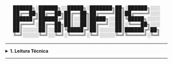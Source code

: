 <div align="Center"> 
  

<h4>

██████╗░██████╗░░█████╗░███████╗██╗░██████╗░░░
██╔══██╗██╔══██╗██╔══██╗██╔════╝██║██╔════╝░░░
██████╔╝██████╔╝██║░░██║█████╗░░██║╚█████╗░░░░
██╔═══╝░██╔══██╗██║░░██║██╔══╝░░██║░╚═══██╗░░░
██║░░░░░██║░░██║╚█████╔╝██║░░░░░██║██████╔╝██╗
╚═╝░░░░░╚═╝░░╚═╝░╚════╝░╚═╝░░░░░╚═╝╚═════╝░╚═╝
</h4>
</div>

----

<details>
  <summary><b> 1. Leitura Técnica</b></summary>
<div align="Left"> 
  

|ID     |Tópico   |Título                              | 
| ------|-------- |------------------------------------|
| L1.1  | SRE     | <a href="https://www.amazon.com/Becoming-SRE-Toward-Reliability-Organization-ebook/dp/B0CVMT55Q5">Becoming SRE: First Steps Toward Reliability for You and Your Organization</a> |
| L1.2  | SRE     | <a href="https://www.amazon.com/Site-Reliability-Engineering-Production-Systems/dp/149192912X">Site Reliability Engineering: How Google Runs Production Systems</a> |
| L1.3  | SRE     | <a href="https://www.amazon.com/Site-Reliability-Workbook-Practical-Implement/dp/1492029505">The Site Reliability Workbook: Practical Ways to Implement SRE</a> |
| L1.4  | SRE     | <a href="https://www.amazon.com.br/Seeking-SRE-David-Blank-edelman/dp/1491978864">Seeking SRE: Conversations About Running Production Systems at Scale</a> |
| L1.5  | SRE     | <a href="https://www.amazon.com/Implementing-Service-Level-Objectives-Practical/dp/1492076813">Implementing Service Level Objectives: A Practical Guide to SLIs, SLOs, and Error Budget</a> |
| L1.6  | SRE     | <a href="https://www.amazon.com.br/Art-Site-Reliability-Engineering-Azure/dp/B0F44Z5PVN/ref=sr_1_1?__mk_pt_BR=%C3%85M%C3%85%C5%BD%C3%95%C3%91&sr=8-1">The Art of SRE with Azure</a> |
| L1.7  | Observabilidade | <a href="https://www.amazon.in/Observability-Engineering-Achieving-Production-Excellence/dp/1492076449">Observability Engineering</a> |
| L1.8  | Observabilidade | <a href="https://www.amazon.com.br/O11Y-Explained-Observability-Book-English-ebook/dp/B0CRJ6T9BL">O11Y Explained</a> |
| L1.9  | Observabilidade | <a href="https://www.amazon.com.br/Learning-Opentelemetry-Setting-Operating-Observability/dp/1098147189/ref=sr_1_1?sr=8-1">Learning Opentelemetry</a> |
| L1.10 | Observabilidade | <a href="https://www.amazon.com.br/Observability-Grafana-visualize-Kubernetes-platforms/dp/1803248009/ref=sr_1_1?__mk_pt_BR=%C3%85M%C3%85%C5%BD%C3%95%C3%91&sr=8-1">Observability with Grafana</a> |
| L1.11 | Observabilidade | <a href="https://www.amazon.com.br/Cloud-Observability-Azure-Monitor-infrastructure/dp/B0DJ9447G1/ref=sr_1_1?__mk_pt_BR=%C3%85M%C3%85%C5%BD%C3%95%C3%91&sr=8-1">Cloud Observability with Azure Monitor</a> |
| L1.12 | Documentação | <a href="https://www.amazon.com/Technical-Writing-Scientists-Nontechnical-Professionals/dp/1138628107">Technical Writing: A Practical Guide for Engineers...</a> |
| L1.13 | Documentação | <a href="https://www.amazon.com/Technical-Writing-Process-five-step-procedures/dp/0994169310">Technical Writing Process</a> |  
| L1.14 | Documentação | <a href="https://www.amazon.com/Technical-Writing-Process-five-step-procedures/dp/0994169310">Technical Writing Process</a> |  
| L1.15 | Docker       | <a href="https://www.amazon.com.br/Docker-Deep-English-Nigel-Poulton-ebook/dp/B01LXWQUFF/ref=sr_1_1?__mk_pt_BR=%C3%85M%C3%85%C5%BD%C3%95%C3%91&s=digital-text&sr=1-1">Docker Deep Dive</a> |
| L1.16 | Kubernetes   | <a href="https://www.amazon.com.br/Designing-Distributed-Systems-Paradigms-Kubernetes/dp/1098156358/ref=sr_1_1?sr=8-1">Designing Distributed Systems</a> |
| L1.17 | Kubernetes   | <a href="https://www.amazon.com.br/Operating-Openshift-Approach-Managing-Infrastructure/dp/1098106393/ref=sr_1_1?__mk_pt_BR=%C3%85M%C3%85%C5%BD%C3%95%C3%91&sr=8-1">Operating OpenShift</a> |
| L1.18 | Kubernetes   | <a href="https://www.amazon.com.br/Quick-Start-Kubernetes-English-Poulton-ebook/dp/B08T21NW4Z?ref_=ast_author_dp">Quick Start Kubernetes</a> |
| L1.19 | Kubernetes   | <a href="https://www.amazon.com.br/Kubernetes-Book-Version-November-English-ebook/dp/B072TS9ZQZ?ref_=ast_author_dp">The Kubernetes Book</a> |
| L1.20 | Pipeline     | <a href="https://www.amazon.com.br/Pipeline-Docker-Jenkins-Pipelines-Effectively-ebook/dp/B0BS6BZP8Q/ref=sr_1_6?__mk_pt_BR=%C3%85M%C3%85%C5%BD%C3%95%C3%91&sr=8-6">CI/CD Pipeline with Docker and Jenkins</a> |


</div> 
</details>

----
